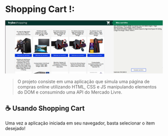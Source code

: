 # Shopping Cart !:

<img src="https://github.com/BrunoPelegrino/shopping-cart/blob/main/homepage.png">

> O projeto consiste em uma aplicação que simula uma página de compras online utilizando HTML, CSS e JS manipulando elementos do DOM e consumindo uma API do Mercado Livre.

## ☕ Usando Shopping Cart

Uma vez a aplicação iniciada em seu navegador, basta selecionar o item desejado!
